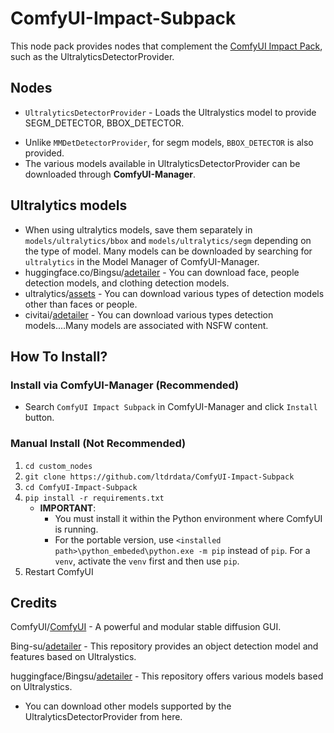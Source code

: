 # ComfyUI-Impact-Subpack
This node pack provides nodes that complement the [ComfyUI Impact Pack](https://github.com/ltdrdata/ComfyUI-Impact-Pack), such as the UltralyticsDetectorProvider.


## Nodes
* `UltralyticsDetectorProvider` - Loads the Ultralystics model to provide SEGM_DETECTOR, BBOX_DETECTOR.
- Unlike `MMDetDetectorProvider`, for segm models, `BBOX_DETECTOR` is also provided.
- The various models available in UltralyticsDetectorProvider can be downloaded through **ComfyUI-Manager**.


## Ultralytics models
* When using ultralytics models, save them separately in `models/ultralytics/bbox` and `models/ultralytics/segm` depending on the type of model. Many models can be downloaded by searching for `ultralytics` in the Model Manager of ComfyUI-Manager.
* huggingface.co/Bingsu/[adetailer](https://huggingface.co/Bingsu/adetailer/tree/main) - You can download face, people detection models, and clothing detection models.
* ultralytics/[assets](https://github.com/ultralytics/assets/releases/) - You can download various types of detection models other than faces or people.
* civitai/[adetailer](https://civitai.com/search/models?sortBy=models_v5&query=adetailer) - You can download various types detection models....Many models are associated with NSFW content.


## How To Install?

### Install via ComfyUI-Manager (Recommended)
* Search `ComfyUI Impact Subpack` in ComfyUI-Manager and click `Install` button.

### Manual Install (Not Recommended)
1. `cd custom_nodes`
2. `git clone https://github.com/ltdrdata/ComfyUI-Impact-Subpack`
3. `cd ComfyUI-Impact-Subpack`
4. `pip install -r requirements.txt`
    * **IMPORTANT**:
        * You must install it within the Python environment where ComfyUI is running.
        * For the portable version, use `<installed path>\python_embeded\python.exe -m pip` instead of `pip`. For a `venv`, activate the `venv` first and then use `pip`.
5. Restart ComfyUI


## Credits

ComfyUI/[ComfyUI](https://github.com/comfyanonymous/ComfyUI) - A powerful and modular stable diffusion GUI.

Bing-su/[adetailer](https://github.com/Bing-su/adetailer/) - This repository provides an object detection model and features based on Ultralystics.

huggingface/Bingsu/[adetailer](https://huggingface.co/Bingsu/adetailer/tree/main) - This repository offers various models based on Ultralystics.
* You can download other models supported by the UltralyticsDetectorProvider from here.
